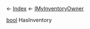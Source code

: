 ← [Index](Api-Index) ← [IMyInventoryOwner](VRage.Game.ModAPI.Ingame.IMyInventoryOwner)

[bool](System.Boolean) HasInventory

